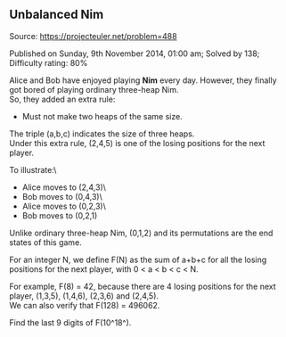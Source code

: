 Unbalanced Nim
--------------

Source: https://projecteuler.net/problem=488

Published on Sunday, 9th November 2014, 01:00 am; Solved by 138;
Difficulty rating: 80%

Alice and Bob have enjoyed playing **Nim** every day. However, they
finally got bored of playing ordinary three-heap Nim.\
 So, they added an extra rule:

- Must not make two heaps of the same size.

The triple (a,b,c) indicates the size of three heaps.\
 Under this extra rule, (2,4,5) is one of the losing positions for the
next player.

To illustrate:\
 - Alice moves to (2,4,3)\
 - Bob moves to (0,4,3)\
 - Alice moves to (0,2,3)\
 - Bob moves to (0,2,1)

Unlike ordinary three-heap Nim, (0,1,2) and its permutations are the end
states of this game.

For an integer N, we define F(N) as the sum of a+b+c for all the losing
positions for the next player, with 0 \< a \< b \< c \< N.

For example, F(8) = 42, because there are 4 losing positions for the
next player, (1,3,5), (1,4,6), (2,3,6) and (2,4,5).\
 We can also verify that F(128) = 496062.

Find the last 9 digits of F(10^18^).
